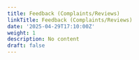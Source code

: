 ```yaml
---
title: Feedback (Complaints/Reviews)
linkTitle: Feedback (Complaints/Reviews)
date: '2025-04-29T17:10:00Z'
weight: 1
description: No content
draft: false
---
```



